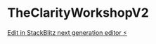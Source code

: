 # TheClarityWorkshopV2

[Edit in StackBlitz next generation editor ⚡️](https://stackblitz.com/~/github.com/Rixtauk/TheClarityWorkshopV2)